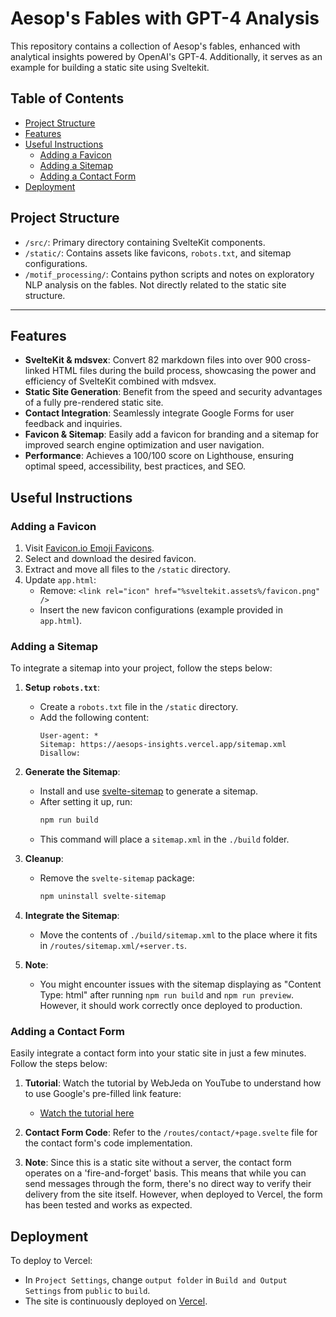 # Aesop's Fables with GPT-4 Analysis

This repository contains a collection of Aesop's fables, enhanced with analytical insights powered by OpenAI's GPT-4. Additionally, it serves as an example for building a static site using Sveltekit.

## Table of Contents

- [Project Structure](#project-structure)
- [Features](#features)
- [Useful Instructions](#useful-instructions)
  - [Adding a Favicon](#adding-a-favicon)
  - [Adding a Sitemap](#adding-a-sitemap)
  - [Adding a Contact Form](#adding-a-contact-form)
- [Deployment](#deployment)

## Project Structure

- `/src/`: Primary directory containing SvelteKit components.
- `/static/`: Contains assets like favicons, `robots.txt`, and sitemap configurations.
- `/motif_processing/`: Contains python scripts and notes on exploratory NLP analysis on the fables. Not directly related to the static site structure.

---

## Features

- **SvelteKit & mdsvex**: Convert 82 markdown files into over 900 cross-linked HTML files during the build process, showcasing the power and efficiency of SvelteKit combined with mdsvex.
- **Static Site Generation**: Benefit from the speed and security advantages of a fully pre-rendered static site.
- **Contact Integration**: Seamlessly integrate Google Forms for user feedback and inquiries.
- **Favicon & Sitemap**: Easily add a favicon for branding and a sitemap for improved search engine optimization and user navigation.
- **Performance**: Achieves a 100/100 score on Lighthouse, ensuring optimal speed, accessibility, best practices, and SEO.

## Useful Instructions

### Adding a Favicon

1. Visit [Favicon.io Emoji Favicons](https://favicon.io/emoji-favicons/).
2. Select and download the desired favicon.
3. Extract and move all files to the `/static` directory.
4. Update `app.html`:
   - Remove: `<link rel="icon" href="%sveltekit.assets%/favicon.png" />`
   - Insert the new favicon configurations (example provided in `app.html`).

### Adding a Sitemap

To integrate a sitemap into your project, follow the steps below:

1. **Setup `robots.txt`**:

   - Create a `robots.txt` file in the `/static` directory.
   - Add the following content:
     ```plaintext
     User-agent: *
     Sitemap: https://aesops-insights.vercel.app/sitemap.xml
     Disallow:
     ```

2. **Generate the Sitemap**:

   - Install and use [svelte-sitemap](https://www.npmjs.com/package/svelte-sitemap) to generate a sitemap.
   - After setting it up, run:
     ```bash
     npm run build
     ```
   - This command will place a `sitemap.xml` in the `./build` folder.

3. **Cleanup**:

   - Remove the `svelte-sitemap` package:
     ```bash
     npm uninstall svelte-sitemap
     ```

4. **Integrate the Sitemap**:

   - Move the contents of `./build/sitemap.xml` to the place where it fits in `/routes/sitemap.xml/+server.ts`.

5. **Note**:
   - You might encounter issues with the sitemap displaying as "Content Type: html" after running `npm run build` and `npm run preview`. However, it should work correctly once deployed to production.

### Adding a Contact Form

Easily integrate a contact form into your static site in just a few minutes. Follow the steps below:

1. **Tutorial**: Watch the tutorial by WebJeda on YouTube to understand how to use Google's pre-filled link feature:

   - [Watch the tutorial here](https://www.youtube.com/watch?v=4XCGuchFiac)

2. **Contact Form Code**: Refer to the `/routes/contact/+page.svelte` file for the contact form's code implementation.

3. **Note**: Since this is a static site without a server, the contact form operates on a 'fire-and-forget' basis. This means that while you can send messages through the form, there's no direct way to verify their delivery from the site itself. However, when deployed to Vercel, the form has been tested and works as expected.

## Deployment

To deploy to Vercel:

- In `Project Settings`, change `output folder` in `Build and Output Settings` from `public` to `build`.
- The site is continuously deployed on [Vercel](https://aesops-insights.vercel.app/).
